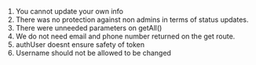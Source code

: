 1. You cannot update your own info
2. There was no protection against non admins in terms of status updates.
3. There were unneeded parameters on getAll()
4. We do not need email and phone number returned on the get route.
5. authUser doesnt ensure safety of token
6. Username should not be allowed to be changed
